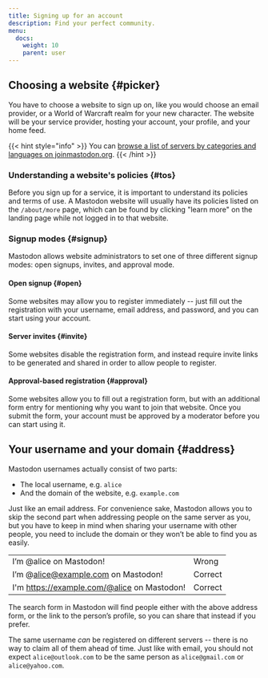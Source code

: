 ```yaml
---
title: Signing up for an account
description: Find your perfect community.
menu:
  docs:
    weight: 10
    parent: user
---
```


## Choosing a website {#picker}

You have to choose a website to sign up on, like you would choose an email provider, or a World of Warcraft realm for your new character. The website will be your service provider, hosting your account, your profile, and your home feed.

{{< hint style="info" >}}
You can [browse a list of servers by categories and languages on joinmastodon.org](https://joinmastodon.org/#getting-started).
{{< /hint >}}

### Understanding a website's policies {#tos}

Before you sign up for a service, it is important to understand its policies and terms of use. A Mastodon website will usually have its policies listed on the `/about/more` page, which can be found by clicking "learn more" on the landing page while not logged in to that website.

### Signup modes {#signup}

Mastodon allows website administrators to set one of three different signup modes: open signups, invites, and approval mode.

#### Open signup {#open}

Some websites may allow you to register immediately -- just fill out the registration with your username, email address, and password, and you can start using your account.

#### Server invites {#invite}

Some websites disable the registration form, and instead require invite links to be generated and shared in order to allow people to register.

#### Approval-based registration {#approval}

Some websites allow you to fill out a registration form, but with an additional form entry for mentioning why you want to join that website. Once you submit the form, your account must be approved by a moderator before you can start using it.

## Your username and your domain {#address}

Mastodon usernames actually consist of two parts:

* The local username, e.g. `alice`
* And the domain of the website, e.g. `example.com`

Just like an email address. For convenience sake, Mastodon allows you to skip the second part when addressing people on the same server as you, but you have to keep in mind when sharing your username with other people, you need to include the domain or they won’t be able to find you as easily.

|  |  |
| :--- | :--- |
| I’m @alice on Mastodon! | Wrong |
| I’m @alice@example.com on Mastodon! | Correct |
| I'm https://example.com/@alice on Mastodon! | Correct |

The search form in Mastodon will find people either with the above address form, or the link to the person’s profile, so you can share that instead if you prefer.

The same username _can_ be registered on different servers -- there is no way to claim all of them ahead of time. Just like with email, you should not expect `alice@outlook.com` to be the same person as `alice@gmail.com` or `alice@yahoo.com`.
